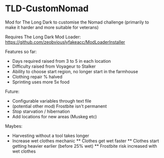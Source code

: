 # TLD-CustomNomad
Mod for The Long Dark to customise the Nomad challenge (primarily to make it harder and more suitable for veterans)

Requires The Long Dark Mod Loader: https://github.com/zeobviouslyfakeacc/ModLoaderInstaller

Features so far:
* Days required raised from 3 to 5 in each location
* Difficulty raised from Voyageur to Stalker
* Ability to choose start region, no longer start in the farmhouse
* Clothing repair % halved
* Sprinting uses more 5x food

Future:
* Configurable variables through text file
* (potential other mod) Frostbite isn't permanent
* Stop starvation / hibernation
* Add locations for new areas (Muskeg etc)

Maybes:
* Harvesting without a tool takes longer
* Increase wet clothes mechanic
** Clothes get wet faster
** Clothes start getting heavier earlier (before 25% wet)
** Frostbite risk increased with wet clothes
